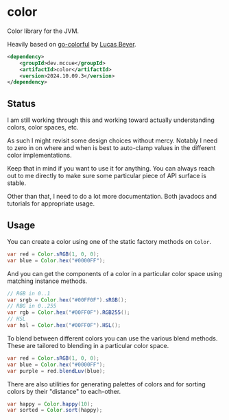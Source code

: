 # color

Color library for the JVM.

Heavily based on [go-colorful](https://github.com/lucasb-eyer/go-colorful/tree/master)
by [Lucas Beyer](https://github.com/lucasb-eyer).

```xml
<dependency>
    <groupId>dev.mccue</groupId>
    <artifactId>color</artifactId>
    <version>2024.10.09.3</version>
</dependency>
```

## Status

I am still working through this and working toward actually understanding
colors, color spaces, etc.

As such I might revisit some design choices without mercy. Notably I need to zero in
on where and when is best to auto-clamp values in the different color implementations.

Keep that in mind if you want to use it for anything. You can always reach out
to me directly to make sure some particular piece of API surface is stable.

Other than that, I need to do a lot more documentation. Both javadocs and
tutorials for appropriate usage.

## Usage

You can create a color using one of the static factory methods on `Color`.

```java
var red = Color.sRGB(1, 0, 0);
var blue = Color.hex("#0000FF");
```

And you can get the components of a color in a particular color space using matching instance methods.

```java
// RGB in 0..1
var srgb = Color.hex("#00FF0F").sRGB();
// RBG in 0..255
var rgb = Color.hex("#00FF0F").RGB255();
// HSL
var hsl = Color.hex("#00FF0F").HSL();
```

To blend between different colors you can use the various blend methods.
These are tailored to blending in a particular color space.

```java
var red = Color.sRGB(1, 0, 0);
var blue = Color.hex("#0000FF");
var purple = red.blendLuv(blue);
```

There are also utilities for generating palettes of colors
and for sorting colors by their "distance" to each-other.

```java
var happy = Color.happy(10);
var sorted = Color.sort(happy);
```

